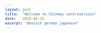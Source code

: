 ```yaml
---
layout: post
title:  "Welcome to Chinmoy controversies"
date:   2020-06-25
excerpt: "deutsch german japanese"
---
```

